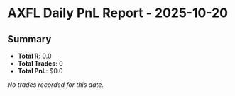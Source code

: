 # AXFL Daily PnL Report - 2025-10-20

## Summary

- **Total R**: 0.0
- **Total Trades**: 0
- **Total PnL**: $0.0

*No trades recorded for this date.*
